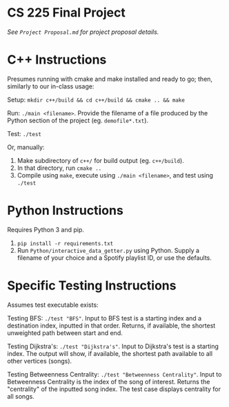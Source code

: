 # CS 225 Final Project

_See `Project Proposal.md` for project proposal details._

# C++ Instructions
Presumes running with cmake and make installed and ready to go; then, similarly to our in-class usage:

Setup: `mkdir c++/build && cd c++/build && cmake .. && make`

Run: `./main <filename>`. Provide the filename of a file produced by the Python section of the project (eg. `demofile*.txt`). 

Test: `./test`

Or, manually:
1. Make subdirectory of `c++/` for build output (eg. `c++/build`).
2. In that directory, run `cmake ..`
3. Compile using `make`, execute using `./main <filename>`, and test using `./test`

# Python Instructions
Requires Python 3 and pip.

1. `pip install -r requirements.txt`
2. Run `Python/interactive_data_getter.py` using Python. Supply a filename of your choice and a Spotify playlist ID, or use the defaults.

# Specific Testing Instructions
Assumes test executable exists:

Testing BFS: `./test "BFS"`. 
Input to BFS test is a starting index and a destination index, inputted in that order. Returns, if available, the shortest unweighted path between start and end.

Testing Dijkstra's: `./test "Dijkstra's"`. 
Input to Dijkstra's test is a starting index. The output will show, if available, the shortest path available to all other vertices (songs).

Testing Betweenness Centrality: `./test "Betweenness Centrality"`. 
Input to Betweenness Centrality is the index of the song of interest. Returns the "centrality" of the inputted song index. The test case displays centrality for all songs.
